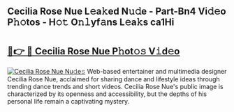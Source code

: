## Cecilia Rose Nue L𝚎a𝚔ed N𝚞𝚍e - Part-Bn4 Vi𝚍𝚎o P𝚑𝚘tos - H𝚘𝚝 O𝚗𝚕yf𝚊ns L𝚎a𝚔s ca1Hi

# <h2><a href="http://kfctec1.oniu.top/?m=Cecilia+Rose+Nue">🔗👉 🔴 Cecilia Rose Nue P𝚑ot𝚘𝚜 V𝚒d𝚎o</a></h2>

[![Cecilia Rose Nue Nu𝚍e𝚜](https://i.imgur.com/0qMVB7G.gif)](http://kfctec1.oniu.top/?m=Cecilia+Rose+Nue)
Web-based entertainer and multimedia designer Cecilia Rose Nue, acclaimed for sharing dance and lifestyle ideas through trending dance trends and short videos. Cecilia Rose Nue's public image is characterized by its openness and accessibility, but the depths of his personal life remain a captivating mystery.  
